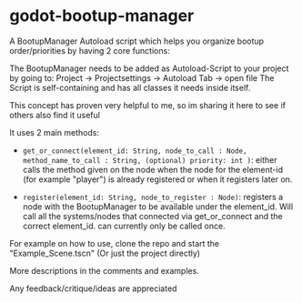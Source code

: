 # godot-bootup-manager
A BootupManager Autoload script which helps you organize bootup order/priorities by having 2 core functions:

The BootupManager needs to be added as Autoload-Script to your project by going to: Project -> Projectsettings -> Autoload Tab -> open file
The Script is self-containing and has all classes it needs inside itself.

This concept has proven very helpful to me, so im sharing it here to see if others also find it useful

It uses 2 main methods:

- `get_or_connect(element_id: String, node_to_call : Node, method_name_to_call : String, (optional) priority: int )`: either calls the method given on the node when the node for the element-id (for example "player") is already registered or when it registers later on.

- `register(element_id: String, node_to_register : Node)`: registers a node with the BootupManager to be available under the element_id. Will call all the systems/nodes that connected via get_or_connect and the correct element_id. can currently only be called once.

For example on how to use, clone the repo and start the "Example_Scene.tscn" (Or just the project directly)

More descriptions in the comments and examples.

Any feedback/critique/ideas are appreciated
